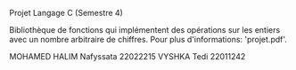 Projet Langage C (Semestre 4)

Bibliothèque de fonctions qui implémentent des opérations sur les entiers avec un nombre arbitraire de chiffres.
Pour plus d'informations: 'projet.pdf'.

MOHAMED HALIM Nafyssata 22022215
VYSHKA Tedi 22011242

